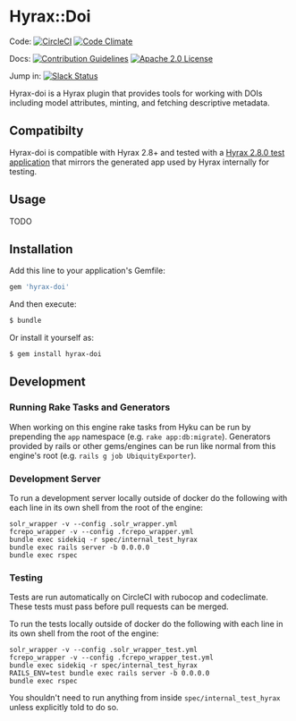 # Hyrax::Doi
Code: [![CircleCI](https://circleci.com/gh/ubiquitypress/hyrax-doi.svg?style=svg)](https://circleci.com/gh/ubiquitypress/hyrax-doi)
[![Code Climate](https://codeclimate.com/github/ubiquitypress/hyrax-doi/badges/gpa.svg)](https://codeclimate.com/github/ubiquitypress/hyrax-doi)


Docs: [![Contribution Guidelines](http://img.shields.io/badge/CONTRIBUTING-Guidelines-blue.svg)](./CONTRIBUTING.md)
[![Apache 2.0 License](http://img.shields.io/badge/APACHE2-license-blue.svg)](./LICENSE)

Jump in: [![Slack Status](http://slack.samvera.org/badge.svg)](http://slack.samvera.org/)

Hyrax-doi is a Hyrax plugin that provides tools for working with DOIs including model attributes, minting, and fetching descriptive metadata.

## Compatibilty
Hyrax-doi is compatible with Hyrax 2.8+ and tested with a [Hyrax 2.8.0 test application](https://github.com/ubiquitypress/hyrax_test_app) that mirrors the generated app used by Hyrax internally for testing.

## Usage
TODO

## Installation
Add this line to your application's Gemfile:

```ruby
gem 'hyrax-doi'
```

And then execute:
```bash
$ bundle
```

Or install it yourself as:
```bash
$ gem install hyrax-doi
```

## Development

### Running Rake Tasks and Generators
When working on this engine rake tasks from Hyku can be run by prepending the `app` namespace (e.g. `rake app:db:migrate`). Generators provided by rails or other gems/engines can be run like normal from this engine's root (e.g. `rails g job UbiquityExporter`).

### Development Server

To run a development server locally outside of docker do the following with each line in its own shell from the root of the engine:
```
solr_wrapper -v --config .solr_wrapper.yml
fcrepo_wrapper -v --config .fcrepo_wrapper.yml
bundle exec sidekiq -r spec/internal_test_hyrax
bundle exec rails server -b 0.0.0.0
bundle exec rspec
```

### Testing

Tests are run automatically on CircleCI with rubocop and codeclimate.  These tests must pass before pull requests can be merged.

To run the tests locally outside of docker do the following with each line in its own shell from the root of the engine:
```
solr_wrapper -v --config .solr_wrapper_test.yml
fcrepo_wrapper -v --config .fcrepo_wrapper_test.yml
bundle exec sidekiq -r spec/internal_test_hyrax
RAILS_ENV=test bundle exec rails server -b 0.0.0.0
bundle exec rspec
```
You shouldn't need to run anything from inside `spec/internal_test_hyrax` unless explicitly told to do so.
